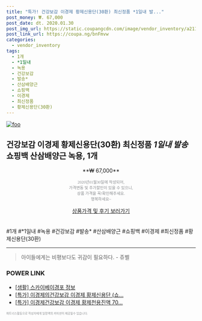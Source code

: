 ```yaml
--- 
title: "특가! 건강보감 이경제 황제신용단(30환) 최신정품 *1일내 발..." 
post_money: ₩. 67,000 
post_date: dt. 2020.01.30 
post_img_url: https://static.coupangcdn.com/image/vendor_inventory/a211/c09289c8da56b777c06402055277e487b090fdc899b5ba7044261dd2c973.jpg 
post_link_url: https://coupa.ng/bnFmvw 
categories: 
  - vendor_inventory 
tags: 
  - 1개 
  - *1일내 
  - 녹용 
  - 건강보감 
  - 발송* 
  - 산삼배양근 
  - 쇼핑백 
  - 이경제 
  - 최신정품 
  - 황제신용단(30환) 
--- 
```

[![foo](https://static.coupangcdn.com/image/vendor_inventory/a211/c09289c8da56b777c06402055277e487b090fdc899b5ba7044261dd2c973.jpg)](https://coupa.ng/bnFmvw) 

## 건강보감 이경제 황제신용단(30환) 최신정품 *1일내 발송* 쇼핑백 산삼배양근 녹용, 1개 
<p style="text-align: center;">**₩ 67,000**</p> 
<p style="text-align: center;"><span style="color: #898c8f; font-family: Georgia,Times,serif; font-size: 0.75em;">2020년01월30일에 작성되어, <br>가격변동 및 추가할인이 있을 수 있으니,<br> 상품 가격을 꼭!확인해주세요.<br>행복하세요~</span> 
</p>	 
<div markdown="0" style="text-align: center;"><a href="https://coupa.ng/bnFmvw" class="btn btn--success">상품가격 및 후기 보러가기</a></div> 
<br><br> 
  #1개 #*1일내 #녹용 #건강보감 #발송* #산삼배양근 #쇼핑백 #이경제 #최신정품 #황제신용단(30환) 
<hr> 

> 아이들에게는 비평보다도 귀감이 필요하다. - 쥬벨 


### POWER LINK

* <a href="https://blog.naver.com/fasyy4321/221760015700" target="_blank"> [생활] 스카이베이경포 정보 </a>
* <a href="https://blog.naver.com/sakai111/221790377092" target="_blank">[특가] 이경제의건강보감 이경제 황제신용단 (쇼...</a>
* <a href="https://blog.naver.com/santokki14/221789971435" target="_blank">[특가] 이경제건강보감 이경제 황제천용진액 70...</a>

<span style="color: #898c8f; font-family: Georgia,Times,serif; font-size: 0.55em;">파트너스활동으로 작성자에게 일정액의 커미션이 제공될수 있습니다.</span> 
